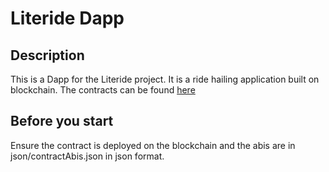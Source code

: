# Literide Dapp

## Description

This is a Dapp for the Literide project. It is a ride hailing application built on blockchain. The contracts can be found [here](https://github.com/itspa1/literide-contracts)

## Before you start

Ensure the contract is deployed on the blockchain and the abis are in json/contractAbis.json in json format.
